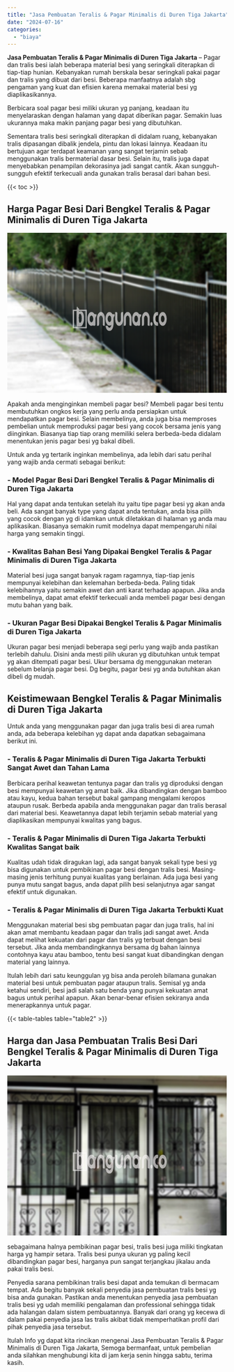 ```yaml
---
title: "Jasa Pembuatan Teralis & Pagar Minimalis di Duren Tiga Jakarta"
date: "2024-07-16"
categories: 
  - "biaya"
---
```


**Jasa Pembuatan Teralis & Pagar Minimalis di Duren Tiga Jakarta** – Pagar dan tralis besi ialah beberapa material besi yang seringkali diterapkan di tiap-tiap hunian. Kebanyakan rumah berskala besar seringkali pakai pagar dan tralis yang dibuat dari besi. Beberapa manfaatnya adalah sbg pengaman yang kuat dan efisien karena memakai material besi yg diaplikasikannya.

Berbicara soal pagar besi miliki ukuran yg panjang, keadaan itu menyelaraskan dengan halaman yang dapat diberikan pagar. Semakin luas ukurannya maka makin panjang pagar besi yang dibutuhkan.

Sementara tralis besi seringkali diterapkan di didalam ruang, kebanyakan tralis dipasangan dibalik jendela, pintu dan lokasi lainnya. Keadaan itu bertujuan agar terdapat keamanan yang sangat terjamin sebab menggunakan tralis bermaterial dasar besi. Selain itu, tralis juga dapat menyebabkan penampilan dekorasinya jadi sangat cantik. Akan sungguh-sungguh efektif terkecuali anda gunakan tralis berasal dari bahan besi.

{{< toc >}}

## Harga Pagar Besi Dari Bengkel Teralis & Pagar Minimalis di Duren Tiga Jakarta

![Jasa Pembuatan Teralis & Pagar Minimalis di Duren Tiga Jakarta](/images/pagar-minimalis-murah-64.png)

Apakah anda menginginkan membeli pagar besi? Membeli pagar besi tentu membutuhkan ongkos kerja yang perlu anda persiapkan untuk mendapatkan pagar besi. Selain membelinya, anda juga bisa memproses pembelian untuk memproduksi pagar besi yang cocok bersama jenis yang diinginkan. Biasanya tiap tiap orang memiliki selera berbeda-beda didalam menentukan jenis pagar besi yg bakal dibeli.

Untuk anda yg tertarik inginkan membelinya, ada lebih dari satu perihal yang wajib anda cermati sebagai berikut:
### \- Model Pagar Besi Dari Bengkel Teralis & Pagar Minimalis di Duren Tiga Jakarta

Hal yang dapat anda tentukan setelah itu yaitu tipe pagar besi yg akan anda beli. Ada sangat banyak type yang dapat anda tentukan, anda bisa pilih yang cocok dengan yg di idamkan untuk diletakkan di halaman yg anda mau aplikasikan. Biasanya semakin rumit modelnya dapat mempengaruhi nilai harga yang semakin tinggi.

### \- Kwalitas Bahan Besi Yang Dipakai Bengkel Teralis & Pagar Minimalis di Duren Tiga Jakarta

Material besi juga sangat banyak ragam ragamnya, tiap-tiap jenis mempunyai kelebihan dan kelemahan berbeda-beda. Paling tidak kelebihannya yaitu semakin awet dan anti karat terhadap apapun. Jika anda membelinya, dapat amat efektif terkecuali anda membeli pagar besi dengan mutu bahan yang baik.

### \- Ukuran Pagar Besi Dipakai Bengkel Teralis & Pagar Minimalis di Duren Tiga Jakarta

Ukuran pagar besi menjadi beberapa segi perlu yang wajib anda pastikan terlebih dahulu. Disini anda mesti pilih ukuran yg dibutuhkan untuk tempat yg akan ditempati pagar besi. Ukur bersama dg menggunakan meteran sebelum belanja pagar besi. Dg begitu, pagar besi yg anda butuhkan akan dibeli dg mudah.

## Keistimewaan Bengkel Teralis & Pagar Minimalis di Duren Tiga Jakarta

Untuk anda yang menggunakan pagar dan juga tralis besi di area rumah anda, ada beberapa kelebihan yg dapat anda dapatkan sebagaimana berikut ini.

### \- Teralis & Pagar Minimalis di Duren Tiga Jakarta Terbukti Sangat Awet dan Tahan Lama

Berbicara perihal keawetan tentunya pagar dan tralis yg diproduksi dengan besi mempunyai keawetan yg amat baik. Jika dibandingkan dengan bamboo atau kayu, kedua bahan tersebut bakal gampang mengalami keropos ataupun rusak. Berbeda apabila anda menggunakan pagar dan tralis berasal dari material besi. Keawetannya dapat lebih terjamin sebab material yang diaplikasikan mempunyai kwalitas yang bagus.

### \- Teralis & Pagar Minimalis di Duren Tiga Jakarta Terbukti Kwalitas Sangat baik

Kualitas udah tidak diragukan lagi, ada sangat banyak sekali type besi yg bisa digunakan untuk pembikinan pagar besi dengan tralis besi. Masing-masing jenis terhitung punyai kualitas yang berlainan. Ada juga besi yang punya mutu sangat bagus, anda dapat pilih besi selanjutnya agar sangat efektif untuk digunakan.

### \- Teralis & Pagar Minimalis di Duren Tiga Jakarta Terbukti Kuat

Menggunakan material besi sbg pembuatan pagar dan juga tralis, hal ini akan amat membantu keadaan pagar dan tralis jadi sangat awet. Anda dapat melihat kekuatan dari pagar dan tralis yg terbuat dengan besi tersebut. Jika anda membandingkannya bersama dg bahan lainnya contohnya kayu atau bamboo, tentu besi sangat kuat dibandingkan dengan material yang lainnya.

Itulah lebih dari satu keunggulan yg bisa anda peroleh bilamana gunakan material besi untuk pembuatan pagar ataupun tralis. Semisal yg anda ketahui sendiri, besi jadi salah satu benda yang punyai kekuatan amat bagus untuk perihal apapun. Akan benar-benar efisien sekiranya anda menerapkannya untuk pagar.

{{< table-tables table="table2" >}}

## Harga dan Jasa Pembuatan Tralis Besi Dari Bengkel Teralis & Pagar Minimalis di Duren Tiga Jakarta

![Jasa Pembuatan Teralis & Pagar Minimalis di Duren Tiga Jakarta](/images/teralis-minimalis-murah-45.png)

sebagaimana halnya pembikinan pagar besi, tralis besi juga miliki tingkatan harga yg hampir setara. Tralis besi punya ukuran yg paling kecil dibandingkan pagar besi, harganya pun sangat terjangkau jikalau anda pakai tralis besi.

Penyedia sarana pembikinan tralis besi dapat anda temukan di bermacam tempat. Ada begitu banyak sekali penyedia jasa pembuatan tralis besi yg bisa anda gunakan. Pastikan anda menentukan penyedia jasa pembuatan tralis besi yg udah memiliki pengalaman dan professional sehingga tidak ada halangan dalam sistem pembuatannya. Banyak dari orang yg kecewa di dalam pakai penyedia jasa las tralis akibat tidak memperhatikan profil dari pihak penyedia jasa tersebut.

Itulah Info yg dapat kita rincikan mengenai Jasa Pembuatan Teralis & Pagar Minimalis di Duren Tiga Jakarta, Semoga bermanfaat, untuk pembelian anda silahkan menghubungi kita di jam kerja senin hingga sabtu, terima kasih.
